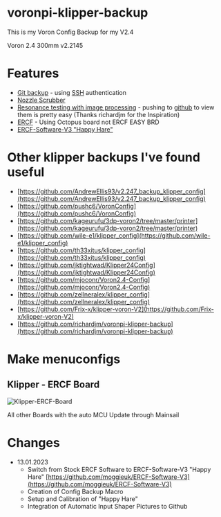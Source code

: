 # voronpi-klipper-backup
This is my Voron Config Backup for my V2.4

Voron 2.4 300mm v2.2145


# Features
- [Git backup](https://github.com/th33xitus/kiauh/wiki/How-to-autocommit-config-changes-to-github%3F) - using [SSH](https://docs.github.com/en/authentication/connecting-to-github-with-ssh) authentication
- [Nozzle Scrubber](https://github.com/VoronDesign/VoronUsers/tree/master/printer_mods/edwardyeeks/Decontaminator_Purge_Bucket_&_Nozzle_Scrubber)
- [Resonance testing with image processing](https://www.klipper3d.org/Measuring_Resonances.html) - pushing to [github](resonances) to view them is pretty easy (Thanks richardjm for the Inspiration)
- [ERCF](https://github.com/EtteGit/EnragedRabbitProject) - Using Octopus board not ERCF EASY BRD
- [ERCF-Software-V3 "Happy Hare"](https://github.com/moggieuk/ERCF-Software-V3)

# Other klipper backups I've found useful
- [https://github.com/AndrewEllis93/v2.247_backup_klipper_config](https://github.com/AndrewEllis93/v2.247_backup_klipper_config)
- [https://github.com/pushc6/VoronConfig](https://github.com/pushc6/VoronConfig)
- [https://github.com/kageurufu/3dp-voron2/tree/master/printer](https://github.com/kageurufu/3dp-voron2/tree/master/printer)
- [https://github.com/wile-e1/klipper_config](https://github.com/wile-e1/klipper_config)
- [https://github.com/th33xitus/klipper_config](https://github.com/th33xitus/klipper_config)
- [https://github.com/jktightwad/Klipper24Config](https://github.com/jktightwad/Klipper24Config)
- [https://github.com/mjoconr/Voron2.4-Config](https://github.com/mjoconr/Voron2.4-Config)
- [https://github.com/zellneralex/klipper_config](https://github.com/zellneralex/klipper_config)
- [https://github.com/Frix-x/klipper-voron-V2](https://github.com/Frix-x/klipper-voron-V2)
- [https://github.com/richardjm/voronpi-klipper-backup](https://github.com/richardjm/voronpi-klipper-backup)

# Make menuconfigs

## Klipper - ERCF Board

![Klipper-ERCF-Board](https://user-images.githubusercontent.com/21012208/212410223-20fda1a1-e04c-4a59-8771-8a131c3082a4.png)


All other Boards with the auto MCU Update through Mainsail

# Changes
- 13.01.2023 
  - Switch from Stock ERCF Software to ERCF-Software-V3 "Happy Hare"  [https://github.com/moggieuk/ERCF-Software-V3](https://github.com/moggieuk/ERCF-Software-V3)
  - Creation of Config Backup Macro
  - Setup and Calibration of "Happy Hare"
  - Integration of Automatic Input Shaper Pictures to Github
